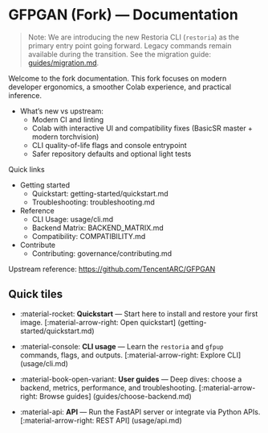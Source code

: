 # GFPGAN (Fork) — Documentation

<!-- markdownlint-disable MD013 -->

> Note: We are introducing the new Restoria CLI (`restoria`) as the primary
> entry point going forward. Legacy commands remain available during the
> transition. See the migration guide: [guides/migration.md](guides/migration.md).

Welcome to the fork documentation. This fork focuses on modern developer
ergonomics, a smoother Colab experience, and practical inference.

- What’s new vs upstream:
  - Modern CI and linting
  - Colab with interactive UI and compatibility fixes (BasicSR master + modern torchvision)
  - CLI quality-of-life flags and console entrypoint
  - Safer repository defaults and optional light tests

Quick links

- Getting started
  - Quickstart: getting-started/quickstart.md
  - Troubleshooting: troubleshooting.md
- Reference
  - CLI Usage: usage/cli.md
  - Backend Matrix: BACKEND_MATRIX.md
  - Compatibility: COMPATIBILITY.md
- Contribute
  - Contributing: governance/contributing.md

Upstream reference: <https://github.com/TencentARC/GFPGAN>

## Quick tiles

- :material-rocket: **Quickstart** — Start here to install and
  restore your first image. [:material-arrow-right: Open quickstart]
  (getting-started/quickstart.md)

- :material-console: **CLI usage** — Learn the `restoria` and `gfpup`
  commands, flags, and outputs. [:material-arrow-right: Explore CLI]
  (usage/cli.md)

- :material-book-open-variant: **User guides** — Deep dives: choose a
  backend, metrics, performance, and troubleshooting.
  [:material-arrow-right: Browse guides] (guides/choose-backend.md)

- :material-api: **API** — Run the FastAPI server or integrate via
  Python APIs. [:material-arrow-right: REST API] (usage/api.md)
